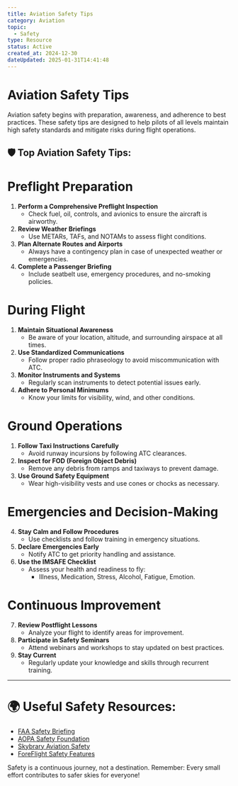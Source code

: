 ```yaml
---
title: Aviation Safety Tips
category: Aviation
topic:
  - Safety
type: Resource
status: Active
created_at: 2024-12-30
dateUpdated: 2025-01-31T14:41:48
---
```

# Aviation Safety Tips
Aviation safety begins with preparation, awareness, and adherence to best practices. These safety tips are designed to help pilots of all levels maintain high safety standards and mitigate risks during flight operations.

## 🛡️ Top Aviation Safety Tips:

# Preflight Preparation
1. **Perform a Comprehensive Preflight Inspection**
	- Check fuel, oil, controls, and avionics to ensure the aircraft is airworthy.
2. **Review Weather Briefings**
	- Use METARs, TAFs, and NOTAMs to assess flight conditions.
3. **Plan Alternate Routes and Airports**
	- Always have a contingency plan in case of unexpected weather or emergencies.
4. **Complete a Passenger Briefing**
	- Include seatbelt use, emergency procedures, and no-smoking policies.

# During Flight
1. **Maintain Situational Awareness**
	- Be aware of your location, altitude, and surrounding airspace at all times.
2. **Use Standardized Communications**
	- Follow proper radio phraseology to avoid miscommunication with ATC.
3. **Monitor Instruments and Systems**
	- Regularly scan instruments to detect potential issues early.
4. **Adhere to Personal Minimums**
	- Know your limits for visibility, wind, and other conditions.

# Ground Operations
1. **Follow Taxi Instructions Carefully**
	- Avoid runway incursions by following ATC clearances.
2. **Inspect for FOD (Foreign Object Debris)**
	- Remove any debris from ramps and taxiways to prevent damage.
3. **Use Ground Safety Equipment**
	- Wear high-visibility vests and use cones or chocks as necessary.

# Emergencies and Decision-Making
4. **Stay Calm and Follow Procedures**
	- Use checklists and follow training in emergency situations.
5. **Declare Emergencies Early**
	- Notify ATC to get priority handling and assistance.
6. **Use the IMSAFE Checklist**
	- Assess your health and readiness to fly:
		- Illness, Medication, Stress, Alcohol, Fatigue, Emotion.

# Continuous Improvement
7. **Review Postflight Lessons**
	- Analyze your flight to identify areas for improvement.
8. **Participate in Safety Seminars**
	- Attend webinars and workshops to stay updated on best practices.
9. **Stay Current**
	- Regularly update your knowledge and skills through recurrent training.

---

# 🌍 Useful Safety Resources:
- [FAA Safety Briefing](https://www.faa.gov/newsroom/faa-safety-briefing)
- [AOPA Safety Foundation](https://www.aopa.org/training-and-safety)
- [Skybrary Aviation Safety](https://www.skybrary.aero/)
- [ForeFlight Safety Features](https://foreflight.com/)


Safety is a continuous journey, not a destination. Remember: Every small effort contributes to safer skies for everyone!